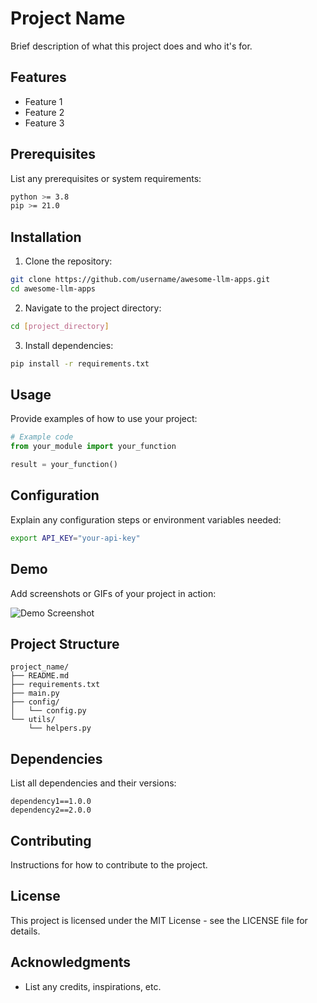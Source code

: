 # Project Name

Brief description of what this project does and who it's for.

## Features

- Feature 1
- Feature 2
- Feature 3

## Prerequisites

List any prerequisites or system requirements:

```bash
python >= 3.8
pip >= 21.0
```

## Installation

1. Clone the repository:

```bash
git clone https://github.com/username/awesome-llm-apps.git
cd awesome-llm-apps
```

2. Navigate to the project directory:

```bash
cd [project_directory]
```

3. Install dependencies:

```bash
pip install -r requirements.txt
```

## Usage

Provide examples of how to use your project:

```python
# Example code
from your_module import your_function

result = your_function()
```

## Configuration

Explain any configuration steps or environment variables needed:

```bash
export API_KEY="your-api-key"
```

## Demo

Add screenshots or GIFs of your project in action:

![Demo Screenshot](path/to/screenshot.png)

## Project Structure

```
project_name/
├── README.md
├── requirements.txt
├── main.py
├── config/
│   └── config.py
└── utils/
    └── helpers.py
```

## Dependencies

List all dependencies and their versions:

```
dependency1==1.0.0
dependency2==2.0.0
```

## Contributing

Instructions for how to contribute to the project.

## License

This project is licensed under the MIT License - see the LICENSE file for details.

## Acknowledgments

- List any credits, inspirations, etc.

